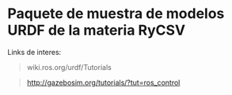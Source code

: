 # Paquete de muestra de modelos URDF de la materia RyCSV

Links de interes:

> wiki.ros.org/urdf/Tutorials

> http://gazebosim.org/tutorials/?tut=ros_control